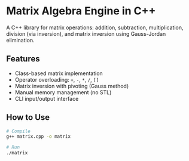 # Matrix Algebra Engine in C++

A C++ library for matrix operations: addition, subtraction, multiplication, division (via inversion), and matrix inversion using Gauss-Jordan elimination.

## Features

- Class-based matrix implementation
- Operator overloading: `+`, `-`, `*`, `/`, `[]`
- Matrix inversion with pivoting (Gauss method)
- Manual memory management (no STL)
- CLI input/output interface

## How to Use

```bash
# Compile
g++ matrix.cpp -o matrix

# Run
./matrix
